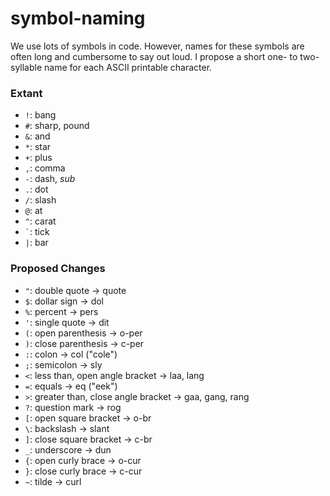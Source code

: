 # symbol-naming

We use lots of symbols in code. However, names for these symbols are often long and cumbersome to say out loud. I propose a short one- to two-syllable name for each ASCII printable character.

### Extant

- `!`: bang
- `#`: sharp, pound
- `&`: and
- `*`: star
- `+`: plus
- `,`: comma
- `-`: dash, *sub*
- `.`: dot
- `/`: slash
- `@`: at
- `^`: carat
- `` ` ``: tick
- `|`: bar

### Proposed Changes

- `"`: double quote → quote
- `$`: dollar sign → dol
- `%`: percent → pers
- `'`: single quote → dit
- `(`: open parenthesis → o-per
- `)`: close parenthesis → c-per
- `:`: colon → col ("cole")
- `;`: semicolon → sly
- `<`: less than, open angle bracket → laa, lang
- `=`: equals → eq ("eek")
- `>`: greater than, close angle bracket → gaa, gang, rang
- `?`: question mark → rog
- `[`: open square bracket → o-br
- `\`: backslash → slant
- `]`: close square bracket → c-br
- `_`: underscore → dun
- `{`: open curly brace → o-cur
- `}`: close curly brace → c-cur
- `~`: tilde → curl
